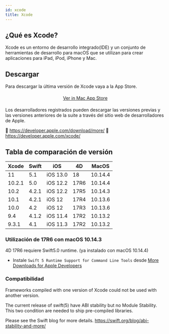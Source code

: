 ```yaml
---
id: xcode
title: Xcode
---
```


## ¿Qué es Xcode?

Xcode es un entorno de desarrollo integrado(IDE) y un conjunto de herramientas de desarrollo para macOS que se utilizan para crear aplicaciones para iPad, iPod, iPhone y Mac.

## Descargar

Para descargar la última versión de Xcode vaya a la App Store.

<div style="text-align: center; margin-top: 20px; margin-bottom: 20px">
  <p>
    

<a class="button" href="macappstore://itunes.apple.com/app/id497799835?mt=12">Ver in Mac App Store </a>

  </p>
</div>

Los desarrolladores registrados pueden descargar las versiones previas y las versiones anteriores de la suite a través del sitio web de desarrolladores de Apple.

🔗 https://developer.apple.com/download/more/ 🔗 https://developer.apple.com/xcode/

## Tabla de comparación de versión

| Xcode  | Swift | iOS      | 4D   | MacOS   |
| ------ | ----- | -------- | ---- | ------- |
| 11     | 5.1   | iOS 13.0 | 18   | 10.14.4 |
| 10.2.1 | 5.0   | iOS 12.2 | 17R6 | 10.14.4 |
| 10.2   | 4.2.1 | iOS 12.2 | 17R5 | 10.14.3 |
| 10.1   | 4.2.1 | iOS 12   | 17R4 | 10.13.6 |
| 10.0   | 4.2   | iOS 12   | 17R3 | 10.13.6 |
| 9.4    | 4.1.2 | iOS 11.4 | 17R2 | 10.13.2 |
| 9.3.1  | 4.1   | iOS 11.3 | 17R2 | 10.13.2 |

### Utilización de 17R6 con macOS 10.14.3

4D 17R6 requiere Swift5.0 runtime. (ya instalado con macOS 10.14.4)

- Instale `Swift 5 Runtime Support for Command Line Tools` desde [More Downloads for Apple Developers](https://developer.apple.com/download/more/)

### Compatibilidad

Frameworks compiled with one version of Xcode could not be used with another version.

The current release of swift(5) have ABI stability but no Module Stability. This two condition are needed to ship pre-compiled libraries.

Please see the Swift blog for more details. https://swift.org/blog/abi-stability-and-more/